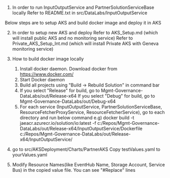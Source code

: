1. In order to run InputOutputService and PartnerSolutionServiceBase locally
   Refer to README.txt in src/DataLabs/InputOutputService

Below steps are to setup AKS and build docker image and deploy it in AKS

2. In order to setup new AKS and deploy
   Refer to AKS_Setup.md (which will install public AKS and no monitoring service)
   Refer to Private_AKS_Setup_Int.md (which will install Private AKS with Geneva monitoring service)

3. How to build docker image locally
   1) Install docker daemon. Download docker from https://www.docker.com/
   2) Start Docker daemon
   3) Build all projects using "Build -> Rebuild Solution" in command bar
   4) If you select "Release" for build, go to Mgmt-Governance-DataLabs/out/Release-x64
      If you select "Debug" for build, go to Mgmt-Governance-DataLabs/out/Debug-x64
   5) For each service (InputOutputService, PartnerSolutionServiceBase, ResourceFetcherProxyService, ResourceFetcherService), go to each directory and run below command
      e.g)
      docker build -t jaeacr.azurecr.io/solution/io:latest -f c:/Repos/Mgmt-Governance-DataLabs/out/Release-x64/InputOutputService/Dockerfile c:/Repos/Mgmt-Governance-DataLabs/out/Release-x64/InputOutputService/ 

4. go to src/AKSDeployment/Charts/PartnerAKS
   Copy testValues.yaml to yourValues.yaml
5. Modify Resource Names(like EventHub Name, Storage Account, Service Bus) in the copied value file. You can see "#Replace" lines

